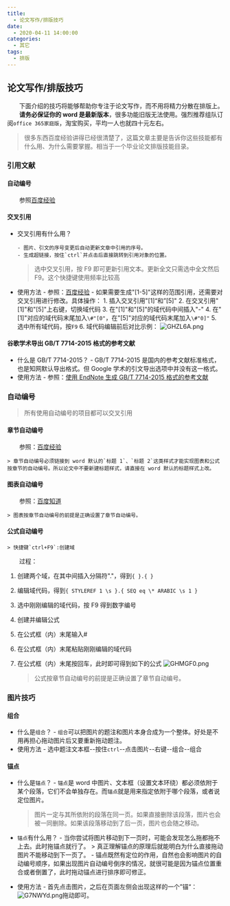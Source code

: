 ```yaml
---
title: 
  - 论文写作/排版技巧
date: 
  - 2020-04-11 14:00:00
categories: 
  - 其它
tags:
  - 排版
---
```


## 论文写作/排版技巧

&emsp;&emsp;下面介绍的技巧将能够帮助你专注于论文写作，而不用将精力分散在排版上。
&emsp;&emsp;**请务必保证你的 word 是最新版本**，很多功能旧版无法使用。强烈推荐组队订阅`office 365家庭版`，淘宝购买，平均一人也就四十元左右。

> 很多东西百度经验讲得已经很清楚了，这篇文章主要是告诉你这些技能都有什么用、为什么需要掌握。相当于一个毕业论文排版技能目录。

### 引用文献

#### 自动编号

&emsp;&emsp;参照[百度经验](https://jingyan.baidu.com/article/4e5b3e1952739291901e2495.html)

#### 交叉引用

- 交叉引用有什么用？

      - 图片、引文的序号变更后自动更新文章中引用的序号。
      - 生成超链接，按住`ctrl`并点击后直接跳转到引用对象的位置。

  > 选中交叉引用，按 F9 即可更新引用文本。更新全文只需选中全文然后 F9。这个快捷键使用频率比较高

- 使用方法 - 参照：[百度经验](https://jingyan.baidu.com/article/8065f87fce381e623024982b.html) - 如果需要生成"[1-5]"这样的范围引用，还需要对交叉引用进行修改。具体操作： 1. 插入交叉引用"[1]“和”[5]" 2. 在交叉引用"[1]"和"[5]"上右键，切换域代码 3. 在"[1]"和"[5]"的域代码中间插入"-" 4. 在"[1]"对应的域代码末尾加入`\#"[0"`，在"[5]"对应的域代码末尾加入`\#"0]"` 5. 选中所有域代码，按`F9` 6. 域代码编辑前后对比示例：
  ![GHZL6A.png](https://s1.ax1x.com/2020/04/11/GHZL6A.png)

#### 谷歌学术导出 GB/T 7714-2015 格式的参考文献

- 什么是 GB/T 7714-2015？ - GB/T 7714-2015 是国内的参考文献标准格式，也是知网默认导出格式。但 Google 学术的引文导出选项中并没有这一格式。
- 使用方法 - 参照：[使用 EndNote 生成 GB/T 7714-2015 格式的参考文献](https://www.jianshu.com/p/5d1b8eccc4bf)

### 自动编号

> 所有使用自动编号的项目都可以交叉引用

#### 章节自动编号

&emsp;&emsp;参照：[百度经验](https://jingyan.baidu.com/article/48b558e37e1b193f38c09a92.html)

	> 章节自动编号必须链接到 word 默认的`标题 1`、`标题 2`这类样式才能实现图表和公式按章节的自动编号。所以论文中不要新建标题样式，请直接在 word 默认的标题样式上改。

#### 图表自动编号

&emsp;&emsp;参照：[百度知道](https://zhidao.baidu.com/question/2057300690408296267.html)

	> 图表按章节自动编号的前提是正确设置了章节自动编号。

#### 公式自动编号

	> 快捷键`ctrl+F9`:创建域

&emsp;&emsp;过程：

1. 创建两个域，在其中间插入分隔符"."，得到`{ }.{ }`
2. 编辑域代码，得到`{ STYLEREF 1 \s }.{ SEQ eq \* ARABIC \s 1 }`
3. 选中刚刚编辑的域代码，按 F9 得到数字编号
4. 创建并编辑公式
5. 在公式框（内）末尾输入#
6. 在公式框（内）末尾粘贴刚刚编辑的域代码
7. 在公式框（内）末尾按回车，此时即可得到如下的公式
   ![GHMGF0.png](https://s1.ax1x.com/2020/04/11/GHMGF0.png)

	> 公式按章节自动编号的前提是正确设置了章节自动编号。


### 图片技巧

#### 组合

- 什么是`组合`？ - `组合`可以把图片的题注和图片本身合成为一个整体。好处是不用再担心拖动图片后又要重新拖动题注。
- 使用方法 - 选中题注文本框--按住`ctrl`--点击图片--右键--组合--组合

#### 锚点

- 什么是`锚点`？ - `锚点`是 word 中图片、文本框（设置文本环绕）都必须依附于某个段落，它们不会单独存在。而`锚点`就是用来指定依附于哪个段落，或者说定位图片。

	> 图片一定与其所依附的段落在同一页。如果直接删除该段落，图片也会被一同删除。如果该段落移动到了后一页，图片也会随之移动。

- `锚点`有什么用？ - 当你尝试将图片移动到下一页时，可能会发现怎么拖都拖不上去。此时拖锚点就行了。 > 真正理解锚点的原理后就能明白为什么直接拖动图片不能移动到下一页了。 - 锚点既然有定位的作用，自然也会影响图片的自动编号顺序，如果出现图片自动编号倒序的情况，就很可能是因为锚点位置重合或者倒置了，此时拖动锚点进行排序即可修正。
- 使用方法 - 首先点击图片，之后在页面左侧会出现这样的一个”锚“：![G7NWYd.png](https://s1.ax1x.com/2020/04/11/G7NWYd.png)拖动即可。
